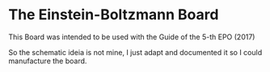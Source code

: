 # The Einstein-Boltzmann Board

This Board was intended to be used with the Guide of the 5-th EPO (2017)

So the schematic ideia is not mine, I just adapt and documented it so I could
manufacture the board.

